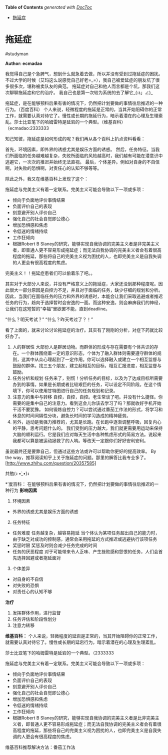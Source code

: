 <!-- START doctoc generated TOC please keep comment here to allow auto update -->
<!-- DON'T EDIT THIS SECTION, INSTEAD RE-RUN doctoc TO UPDATE -->
**Table of Contents**  *generated with [DocToc](https://github.com/thlorenz/doctoc)*

- [拖延症](#%E6%8B%96%E5%BB%B6%E7%97%87)

<!-- END doctoc generated TOC please keep comment here to allow auto update -->

# 拖延症
#studyman

**Author: ecmadao**

我觉得自己是个急脾气，想到什么就急着去做，所以并没有受到过拖延症的困扰。不过大学的时候（艾玛这么说感觉自己好老=\_=），我自己被爱延症的朋友坑了很多很多次，堪称被卖队友的典范。
拖延症对自己和他人而言都是个坑，那我们这次聊聊拖延症和它的治疗。
我自己也是第一次较为系统的去了解它_(:з」∠)_

拖延症，是在能够预料后果有害的情况下，仍然把计划要做的事情往后推迟的一种行为。（百度百科）
个人来说，轻微程度的拖延是正常的，当其开始阻碍你的正常工作，就需要认真对待它了。慢性或长期的拖延行为，暗示着潜在的心理及生理紊乱。莎士比亚笔下的哈姆雷特是延宕的一个典型。（维基百科）（ecmadao:2333333

知己知彼，拖延症是如何形成的呢？我们再从各个百科上扒点资料看看：

首先，环境因素，即外界的诱惑尤其是娱乐方面的诱惑。
然后，任务特征。当我们所面临的任务越难越复杂，失败所面临的风险越高时，我们越有可能在潜意识中逃避它，一次次的推迟并始终无法直视。
最后，个体差异。例如对自身的不自信啊，对失败的恐惧啊，对责任心的认知不够等等。

除此之外，我又在维基百科上发现了这个：

拖延症与完美主义有着一定联系。完美主义可能会导致以下一项或多项：
- 倾向于负面地评价事情结果
- 负面评价自己的表现
- 刻意避开别人评价自己
- 强化自己的社会自觉即公德心
- 增加恐惧感和焦虑
- 令低迷的情绪持续
- 工作狂倾向
- 根据Robert B Slaney的研究，能够实现自我协调的完美主义者是非完美主义者，即普通人更不容易形成拖延症；而无法自我协调的完美主义者会有着很高程度的拖延，那些将自己的完美主义视为困扰的人，也即完美主义是自我失调的人更会有很高程度的焦虑。

完美主义！！拖延症患者们可以偷着乐了吧。。

其实对于大部分人来说，并没有严格意义上的拖延症，大家还没到那种程度呢。因此很大一部分原因是自控力不足，并且对于面临的任务，缺少仔细的规划和分析。因此，当我们在面临任务的压力和外界的诱惑时，本能会让我们采取逃避或者推迟任务的行为，趋向于选择暂时会安逸的一面。而这种安逸，则会麻痹我们的神经，让我们在这短暂的“幸福”里欲罢不能，直到deadline。

“什么？明天考试？”
“什么？昨天考过了？！”

看了上面的，就来讨论讨论拖延症的治疗。其实有了刚刚的分析，对症下药就比较好办了。
1. 人的群居性
	大部份人是群居动物。而群体的形成与存在需要有个体共识的存在。一个群体围绕着一定的意识形态，个体为了融入群体则需要遵守群体的规则，这其中从众心理起到了一定作用。你可以选择融入或建立一个相互监督与鼓励的群体。找三五个朋友，建立起相互的目标，相互汇报进度，相互监督与鼓励。
2. 任务分析和规划
	任务来了，别慌！分析任务的目标，以及为了达成目标所需要办到的事情。如果是长期或者比较艰巨的任务，可以设定不同阶段。在这个情境下，你可以使用甘特图进行自己的任务规划和记录。
3. 注意力的集中与转移
	自控，自控，自控。老生常谈了吧。并没有什么捷径。你需要的是集中自己的注意力。看到这会儿你该去学习了吗？那就收好手机开始干活不要犹豫。
	如何锻炼自控力？可以尝试通过番茄工作法的形式，将学习和休息的时间间隔性分块，避免长时间的学习造成的精神疲劳。
4. 另外，运动是我强力推荐的，尤其是长跑。在长跑中逐渐调整呼吸，回复内心的平静，思考问题什么的。
	我们受到的压力越大，我们就更需要用运动来保持大脑的顺利运行。它是我们应对每天生活中各种焦虑形式的简易方法。说起来我都可以算是被运动拯救了的人呐。等改天一定跟你们好好安利安利。

虽说最终还是要靠自己，但通过这些方法或许可以帮助你更好的提高效率。
By the way，推荐阅读知乎上关于拖延症的问题。那里的解答比我专业多了。
[http://www.zhihu.com/question/20357585]

共勉(ง •̀_•́)ง

*’度百科：
在能够预料后果有害的情况下，仍然把计划要做的事情往后推迟的一种行为
**影响因素**
1. 环境因素
- 外界的诱惑尤其是娱乐方面的诱惑
2. 任务特征
- 任务难度
	任务越复杂，越容易拖延
	当个体认为某项任务超出自己的能力时，由于缺乏对成功的控制感，通常会采用拖延的方式推迟或逃避执行该项任务
- 奖惩时限
	奖惩及时则会减少任务完成的时间
- 任务的厌恶程度
	对于可能带来令人乏味、产生挫败感和怨恨的任务，人们会首先选择回避或者拖延面对
3. 个体差异
- 对自身的不自信
- 对失败的恐惧
- 对责任心的认知不够

**治疗**
1. 发挥群体作用，进行监督
2. 任务评估和阶段性划分
3. 注意力转移


**维基百科：**
个人来说，轻微程度的延宕是正常的，当其开始阻碍你的正常工作，就需要认真对待它了。慢性或长期的延宕行为，暗示着潜在的心理及生理紊乱。

莎士比亚笔下的哈姆雷特是延宕的一个典型。（2333333

拖延症与完美主义有着一定联系。完美主义可能会导致以下一项或多项：
- 倾向于负面地评价事情结果
- 负面评价自己的表现
- 刻意避开别人评价自己
- 强化自己的社会自觉即公德心
- 增加恐惧感和焦虑
- 令低迷的情绪持续
- 工作狂倾向
- 根据Robert B Slaney的研究，能够实现自我协调的完美主义者是比非完美主义者，即普通人更不容易形成拖延症；而无法自我协调的完美主义者会有着很高程度的拖延，那些将自己的完美主义视为困扰的人，也即完美主义是自我失调的人更会有很高程度的焦虑。

维基百科推荐解决方法：番茄工作法
